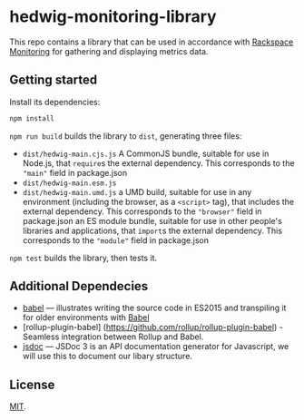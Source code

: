 # hedwig-monitoring-library

This repo contains a library that can be used in accordance with [Rackspace Monitoring](https://developer.rackspace.com/docs/rackspace-monitoring/v1/api-reference/) for gathering and displaying metrics data.

## Getting started

Install its dependencies:

```bash
npm install
```

`npm run build` builds the library to `dist`, generating three files:

* `dist/hedwig-main.cjs.js`
    A CommonJS bundle, suitable for use in Node.js, that `require`s the external dependency. This corresponds to the `"main"` field in package.json
* `dist/hedwig-main.esm.js`
* `dist/hedwig-main.umd.js`
    a UMD build, suitable for use in any environment (including the browser, as a `<script>` tag), that includes the external dependency. This corresponds to the `"browser"` field in package.json
    an ES module bundle, suitable for use in other people's libraries and applications, that `import`s the external dependency. This corresponds to the `"module"` field in package.json

`npm test` builds the library, then tests it.

## Additional Dependecies

* [babel](https://github.com/rollup/rollup-starter-lib/tree/babel) — illustrates writing the source code in ES2015 and transpiling it for older environments with [Babel](https://babeljs.io/)
* [rollup-plugin-babel] (https://github.com/rollup/rollup-plugin-babel) -
Seamless integration between Rollup and Babel.
* [jsdoc](https://github.com/jsdoc3/jsdoc) — JSDoc 3 is an API documentation generator for Javascript, we will use this to document our libary structure.



## License

[MIT](LICENSE).
